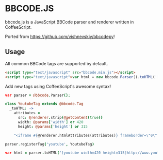 BBCODE.JS
=========

bbcode.js is a JavaScript BBCode parser and renderer written in CoffeeScript.


Ported from https://github.com/vishnevskiy/bbcodepy!

Usage
-----

All common BBCode tags are supported by default.

``` html
<script type="text/javascript" src="bbcode.min.js"></script>
<script type="text/javascript">var html = new bbcode.Parser().toHTML('[b]Hello![/b]');</script>
```

Add new tags using CoffeeScript's awesome syntax!

``` coffeescript
var parser = @bbcode.Parser();

class YoutubeTag extends @bbcode.Tag
  _toHTML: ->
    attributes =
      src: @renderer.strip(@getContent(true))
      width: @params['width'] or 420
      height: @params['height'] or 315

    "<iframe #{@renderer.htmlAttributes(attributes)} frameborder=\"0\" allowfullscreen></iframe>"

parser.registerTag('youtube', YoutubeTag)

var html = parser.toHTML('[youtube width=420 height=315]http://www.youtube.com/embed/rWTa6OKgWlM[/youtube]')
```